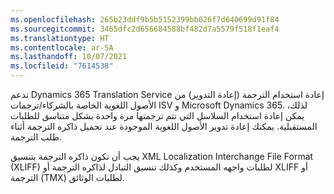 ```yaml
---
ms.openlocfilehash: 265b23ddf9b5b5152399bb026f7d640699d91f84
ms.sourcegitcommit: 3465dfc2d656684588bf482d7a5579f518f1eaf4
ms.translationtype: HT
ms.contentlocale: ar-SA
ms.lasthandoff: 10/07/2021
ms.locfileid: "7614538"
---
```

تدعم Dynamics 365 Translation Service إعادة استخدام الترجمة (إعادة التدوير) من الأصول اللغوية الخاصة بالشركاء/ترجمات ISV و Microsoft Dynamics 365. لذلك، يمكن إعادة استخدام السلاسل التي تتم ترجمتها مرة واحدة بشكل متناسق للطلبات المستقبلية. يمكنك إعادة تدوير الأصول اللغوية الموجودة عند تحميل ذاكره الترجمة أثناء طلب الترجمة. 

يجب أن تكون ذاكره الترجمة بتنسيق XML Localization Interchange File Format‏ (XLIFF) لطلبات واجهه المستخدم وكذلك تنسيق التبادل لذاكره الترجمة أو XLIFF أو الترجمة (TMX) لطلبات الوثائق.
